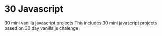 # 30 Javascript
 30 mini vanilla javascript projects
 This includes 30 mini javascript projects based on 30 day vanilla js chalenge
